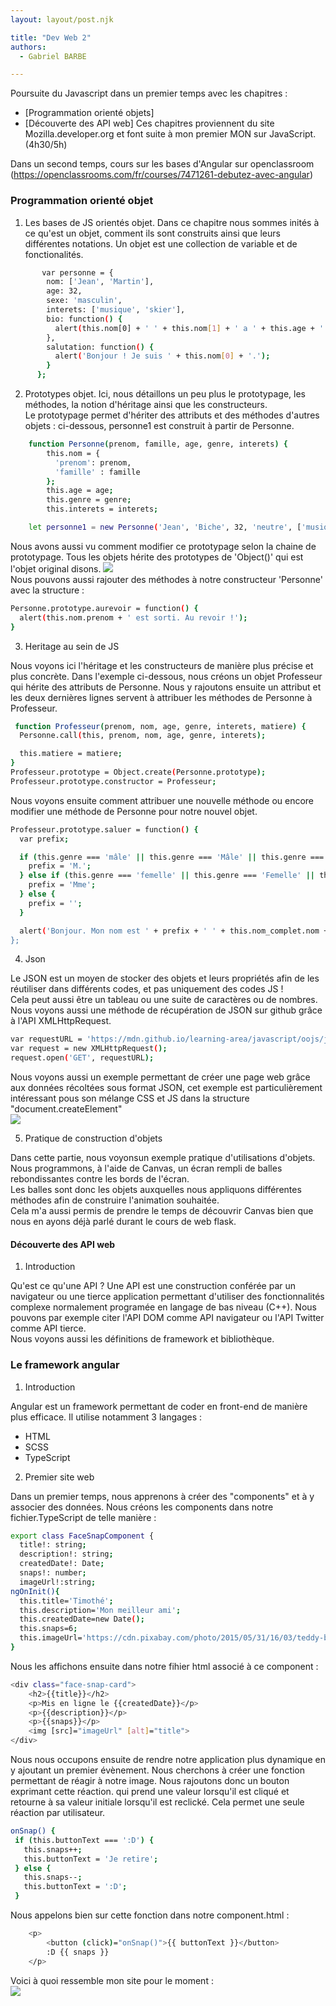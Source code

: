 ```yaml
---
layout: layout/post.njk

title: "Dev Web 2"
authors:
  - Gabriel BARBE

---
```

<!-- Début résumé -->
<!-- Fin résumé -->
Poursuite du Javascript dans un premier temps avec les chapitres : 
 - [Programmation orienté objets]
 - [Découverte des API web]
 Ces chapitres proviennent du site Mozilla.developer.org et font suite à mon premier MON sur JavaScript. (4h30/5h)

 Dans un second temps, cours sur les bases d'Angular sur openclassroom <br> (https://openclassrooms.com/fr/courses/7471261-debutez-avec-angular) 
 
### Programmation orienté objet 

1. Les bases de JS orientés objet. 
Dans ce chapitre nous sommes inités à ce qu'est un objet, comment ils sont construits ainsi que leurs différentes notations. 
Un objet est une collection de variable et de fonctionalités. 
```bash
       var personne = {
        nom: ['Jean', 'Martin'],
        age: 32,
        sexe: 'masculin',
        interets: ['musique', 'skier'],
        bio: function() {
          alert(this.nom[0] + ' ' + this.nom[1] + ' a ' + this.age + ' ans. Il aime ' + this.interets[0] + ' et ' + this.interets[1] + '.');
        },
        salutation: function() {
          alert('Bonjour ! Je suis ' + this.nom[0] + '.');
        }
      };
```

2. Prototypes objet.
Ici, nous détaillons un peu plus le prototypage, les méthodes, la notion d'héritage ainsi que les constructeurs. <br>
Le prototypage permet d'hériter des attributs et des méthodes d'autres objets : ci-dessous, personne1 est construit à partir de Personne. 
```bash
    function Personne(prenom, famille, age, genre, interets) {
        this.nom = {
          'prenom': prenom,
          'famille' : famille
        };
        this.age = age;
        this.genre = genre;
        this.interets = interets;

    let personne1 = new Personne('Jean', 'Biche', 32, 'neutre', ['musique', 'tricot', 'boxe']); //personne1 hérite des attributs de Personne()
```
Nous avons aussi vu comment modifier ce prototypage selon la chaine de prototypage. Tous les objets hérite des prototypes de 'Object()' qui est l'objet original disons.  <img src="../../Images/Chaine_prototypage.png"/><br>
Nous pouvons aussi rajouter des méthodes à notre constructeur 'Personne' avec la structure : 
```bash
Personne.prototype.aurevoir = function() {
  alert(this.nom.prenom + ' est sorti. Au revoir !');
}
```

3. Heritage au sein de JS

Nous voyons ici l'héritage et les constructeurs de manière plus précise et plus concrète. Dans l'exemple ci-dessous, nous créons un objet Professeur qui hérite des attributs de Personne. Nous y rajoutons ensuite un attribut et les deux dernières lignes servent à attribuer les méthodes de Personne à Professeur. 
```bash
 function Professeur(prenom, nom, age, genre, interets, matiere) {
  Personne.call(this, prenom, nom, age, genre, interets);

  this.matiere = matiere;
}
Professeur.prototype = Object.create(Personne.prototype);
Professeur.prototype.constructor = Professeur;
```
Nous voyons ensuite comment attribuer une nouvelle méthode ou encore modifier une méthode de Personne pour notre nouvel objet. 
```bash
Professeur.prototype.saluer = function() {
  var prefix;

  if (this.genre === 'mâle' || this.genre === 'Mâle' || this.genre === 'm' || this.genre === 'M') {
    prefix = 'M.';
  } else if (this.genre === 'femelle' || this.genre === 'Femelle' || this.genre === 'f' || this.genre === 'F') {
    prefix = 'Mme';
  } else {
    prefix = '';
  }

  alert('Bonjour. Mon nom est ' + prefix + ' ' + this.nom_complet.nom + ', et j\'enseigne ' + this.matiere + '.');
};
```
4. Json

Le JSON est un moyen de stocker des objets et leurs propriétés afin de les réutiliser dans différents codes, et pas uniquement des codes JS !<br>
Cela peut aussi être un tableau ou une suite de caractères ou de nombres. 
Nous voyons aussi une méthode de récupération de JSON sur github grâce à l'API XMLHttpRequest.
```bash
var requestURL = 'https://mdn.github.io/learning-area/javascript/oojs/json/superheroes.json';
var request = new XMLHttpRequest();
request.open('GET', requestURL);
```
Nous voyons aussi un exemple permettant de créer une page web grâce aux données récoltées sous format JSON, cet exemple est particulièrement intéressant pous son mélange CSS et JS dans la structure "document.createElement"<br> 
<img src="../../Images/json-superheroes.png"/>

5. Pratique de construction d'objets

Dans cette partie, nous voyonsun exemple pratique d'utilisations d'objets. Nous programmons, à l'aide de Canvas, un écran rempli de balles rebondissantes contre les bords de l'écran. <br>
Les balles sont donc les objets auxquelles nous appliquons différentes méthodes afin de construire l'animation souhaitée. <br>
Cela m'a aussi permis de prendre le temps de découvrir Canvas bien que nous en ayons déjà parlé durant le cours de web flask. 

#### Découverte des API web

1. Introduction 

Qu'est ce qu'une API ? Une API est une construction conférée par un navigateur ou une tierce application permettant d'utiliser des fonctionnalités complexe normalement programée en langage de bas niveau (C++). Nous pouvons par exemple citer l'API DOM comme API navigateur ou l'API Twitter comme API tierce.<br>
Nous voyons aussi les définitions de framework et bibliothèque. 

### Le framework angular 

1. Introduction 

Angular est un framework permettant de coder en front-end de manière plus efficace. Il utilise notamment 3 langages : 
- HTML 
- SCSS 
- TypeScript

2. Premier site web

Dans un premier temps, nous apprenons à créer des "components" et à y associer des données. Nous créons les components dans notre fichier.TypeScript de telle manière :
```bash
export class FaceSnapComponent {
  title!: string; 
  description!: string;
  createdDate!: Date;
  snaps!: number;
  imageUrl!:string;
ngOnInit(){
  this.title='Timothé';
  this.description='Mon meilleur ami';
  this.createdDate=new Date();
  this.snaps=6;
  this.imageUrl='https://cdn.pixabay.com/photo/2015/05/31/16/03/teddy-bear-792273_1280.jpg';
}
```
Nous les affichons ensuite dans notre fihier html associé à ce component : 
```bash
<div class="face-snap-card">
    <h2>{{title}}</h2>
    <p>Mis en ligne le {{createdDate}}</p>
    <p>{{description}}</p>
    <p>{{snaps}}</p>
    <img [src]="imageUrl" [alt]="title">
</div>
```
Nous nous occupons ensuite de rendre notre application plus dynamique en y ajoutant un premier évènement. Nous cherchons à créer une fonction permettant de réagir à notre image. Nous rajoutons donc un bouton exprimant cette réaction. qui prend une valeur lorsqu'il est cliqué et retourne à sa valeur initiale lorsqu'il est reclické. Cela permet une seule réaction par utilisateur. 
 ```bash
 onSnap() {
  if (this.buttonText === ':D') {
    this.snaps++;
    this.buttonText = 'Je retire';
  } else {
    this.snaps--;
    this.buttonText = ':D';
  }
 ```
 Nous appelons bien sur cette fonction dans notre component.html : 
```bash
    <p>
        <button (click)="onSnap()">{{ buttonText }}</button>
        :D {{ snaps }}
    </p>
 ```
 Voici à quoi ressemble mon site pour le moment : <br>
 <img src="../../Images/Premier_site.png"/>